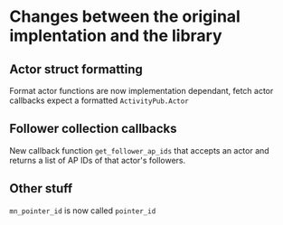 # Changes between the original implentation and the library

## Actor struct formatting

Format actor functions are now implementation dependant, fetch actor callbacks expect a formatted `ActivityPub.Actor`

## Follower collection callbacks

New callback function `get_follower_ap_ids` that accepts an actor and returns a list of AP IDs of that actor's followers.

## Other stuff

`mn_pointer_id` is now called `pointer_id`